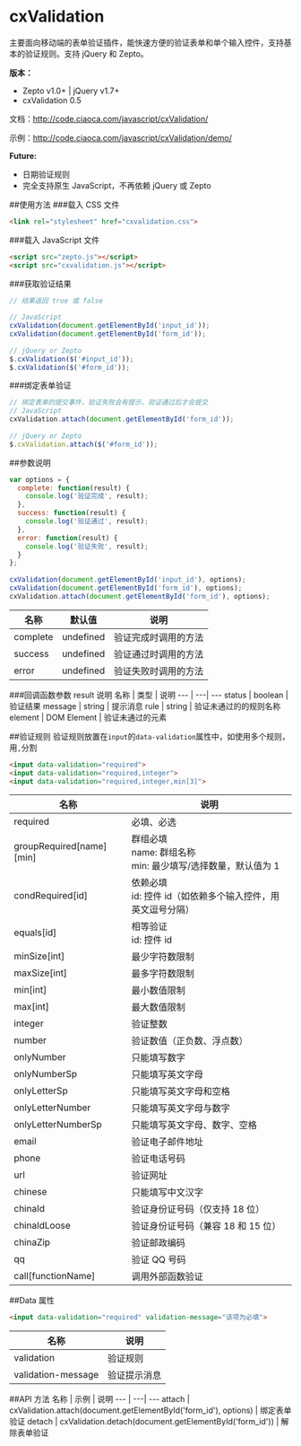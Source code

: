 # cxValidation
主要面向移动端的表单验证插件，能快速方便的验证表单和单个输入控件，支持基本的验证规则。支持 jQuery 和 Zepto。

**版本：**
* Zepto v1.0+ | jQuery v1.7+
* cxValidation 0.5

文档：http://code.ciaoca.com/javascript/cxValidation/

示例：http://code.ciaoca.com/javascript/cxValidation/demo/

**Future:**
* 日期验证规则
* 完全支持原生 JavaScript，不再依赖 jQuery 或 Zepto

##使用方法
###载入 CSS 文件
```html
<link rel="stylesheet" href="cxvalidation.css">
```

###载入 JavaScript 文件
```html
<script src="zepto.js"></script>
<script src="cxvalidation.js"></script>
```

###获取验证结果
```javascript
// 结果返回 true 或 false 
 
// JavaScript 
cxValidation(document.getElementById('input_id'));
cxValidation(document.getElementById('form_id'));
 
// jQuery or Zepto 
$.cxValidation($('#input_id'));
$.cxValidation($('#form_id'));
```

###绑定表单验证
```javascript
// 绑定表单的提交事件，验证失败会有提示，验证通过后才会提交
// JavaScript
cxValidation.attach(document.getElementById('form_id'));
 
// jQuery or Zepto
$.cxValidation.attach($('#form_id'));
```

##参数说明
```javascript
var options = { 
  complete: function(result) { 
    console.log('验证完成', result); 
  }, 
  success: function(result) { 
    console.log('验证通过', result); 
  }, 
  error: function(result) { 
    console.log('验证失败', result); 
  } 
}; 
 
cxValidation(document.getElementById('input_id'), options); 
cxValidation(document.getElementById('form_id'), options); 
cxValidation.attach(document.getElementById('form_id'), options); 
```

名称 | 默认值 | 说明
--- | ---| ---
complete | undefined | 验证完成时调用的方法
success | undefined | 验证通过时调用的方法
error | undefined | 验证失败时调用的方法

###回调函数参数  result 说明
名称 | 类型 | 说明
--- | ---| ---
status | boolean | 验证结果
message | string | 提示消息
rule | string | 验证未通过的的规则名称
element | DOM Element | 验证未通过的元素


  
##验证规则
验证规则放置在```input```的```data-validation```属性中，如使用多个规则，用```,```分割

```html
<input data-validation="required">
<input data-validation="required,integer">
<input data-validation="required,integer,min[3]">
```

名称 | 说明
--- | ---
required | 必填、必选
groupRequired[name][min] | 群组必填<br>name: 群组名称<br>min: 最少填写/选择数量，默认值为 1
condRequired[id] | 依赖必填<br>id: 控件 id（如依赖多个输入控件，用英文逗号分隔）
equals[id] | 相等验证<br>id: 控件 id
minSize[int] | 最少字符数限制
maxSize[int] | 最多字符数限制
min[int] | 最小数值限制
max[int] | 最大数值限制
integer | 验证整数
number | 验证数值（正负数、浮点数）
onlyNumber | 只能填写数字
onlyNumberSp | 只能填写英文字母
onlyLetterSp | 只能填写英文字母和空格
onlyLetterNumber | 只能填写英文字母与数字
onlyLetterNumberSp | 只能填写英文字母、数字、空格
email | 验证电子邮件地址
phone | 验证电话号码
url | 验证网址
chinese | 只能填写中文汉字
chinaId | 验证身份证号码（仅支持 18 位）
chinaIdLoose | 验证身份证号码（兼容 18 和 15 位）
chinaZip | 验证邮政编码
qq | 验证 QQ 号码
call[functionName] | 调用外部函数验证
  
##Data 属性
```html
<input data-validation="required" validation-message="该项为必填">
```
名称 | 说明
--- | ---
validation | 验证规则
validation-message | 验证提示消息

##API 方法
名称 | 示例 | 说明
--- | ---| ---
attach | cxValidation.attach(document.getElementById('form_id'), options) | 绑定表单验证
detach | cxValidation.detach(document.getElementById('form_id')) | 解除表单验证
